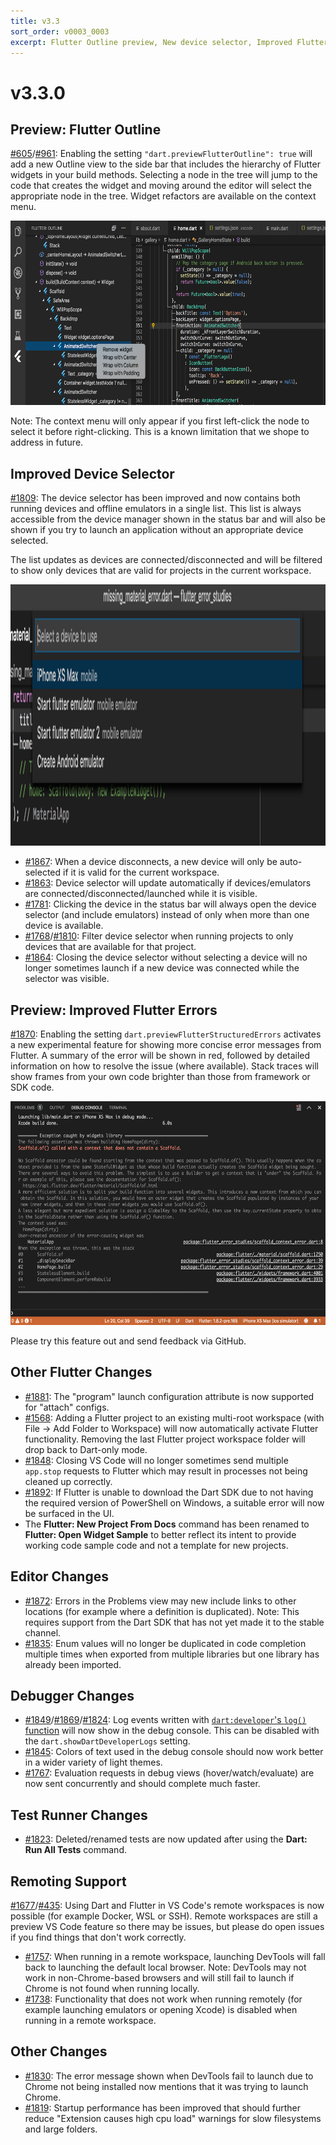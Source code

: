 ```yaml
---
title: v3.3
sort_order: v0003_0003
excerpt: Flutter Outline preview, New device selector, Improved Flutter errors
---
```


# v3.3.0

## Preview: Flutter Outline

[#605](https://github.com/Dart-Code/Dart-Code/issues/605)/[#961](https://github.com/Dart-Code/Dart-Code/issues/961): Enabling the setting `"dart.previewFlutterOutline": true` will add a new Outline view to the side bar that includes the hierarchy of Flutter widgets in your build methods. Selecting a node in the tree will jump to the code that creates the widget and moving around the editor will select the appropriate node in the tree. Widget refactors are available on the context menu.

<img src="/images/release_notes/v3.3/flutter_outline.png" width="700" height="295" />

Note: The context menu will only appear if you first left-click the node to select it before right-clicking. This is a known limitation that we shope to address in future.

## Improved Device Selector

[#1809](https://github.com/Dart-Code/Dart-Code/issues/1809): The device selector has been improved and now contains both running devices and offline emulators in a single list. This list is always accessible from the device manager shown in the status bar and will also be shown if you try to launch an application without an appropriate device selected.

The list updates as devices are connected/disconnected and will be filtered to show only devices that are valid for projects in the current workspace.

<img src="/images/release_notes/v3.3/device_picker.png" width="700" height="418" />

- [#1867](https://github.com/Dart-Code/Dart-Code/issues/1867): When a device disconnects, a new device will only be auto-selected if it is valid for the current workspace.
- [#1863](https://github.com/Dart-Code/Dart-Code/issues/1863): Device selector will update automatically if devices/emulators are connected/disconnected/launched while it is visible.
- [#1781](https://github.com/Dart-Code/Dart-Code/issues/1781): Clicking the device in the status bar will always open the device selector (and include emulators) instead of only when more than one device is available.
- [#1768](https://github.com/Dart-Code/Dart-Code/issues/1768)/[#1810](https://github.com/Dart-Code/Dart-Code/issues/1810): Filter device selector when running projects to only devices that are available for that project.
- [#1864](https://github.com/Dart-Code/Dart-Code/issues/1864): Closing the device selector without selecting a device will no longer sometimes launch if a new device was connected while the selector was visible.

## Preview: Improved Flutter Errors

[#1870](https://github.com/Dart-Code/Dart-Code/issues/1870): Enabling the setting `dart.previewFlutterStructuredErrors` activates a new experimental feature for showing more concise error messages from Flutter. A summary of the error will be shown in red, followed by detailed information on how to resolve the issue (where available). Stack traces will show frames from your own code brighter than those from framework or SDK code.

<img src="/images/release_notes/v3.3/structured_errors.png" width="700" height="358" />

Please try this feature out and send feedback via GitHub.

## Other Flutter Changes

- [#1881](https://github.com/Dart-Code/Dart-Code/issues/1881): The "program" launch configuration attribute is now supported for "attach" configs.
- [#1568](https://github.com/Dart-Code/Dart-Code/issues/1568): Adding a Flutter project to an existing multi-root workspace (with File -> Add Folder to Workspace) will now automatically activate Flutter functionality. Removing the last Flutter project workspace folder will drop back to Dart-only mode.
- [#1848](https://github.com/Dart-Code/Dart-Code/issues/1848): Closing VS Code will no longer sometimes send multiple `app.stop` requests to Flutter which may result in processes not being cleaned up correctly.
- [#1892](https://github.com/Dart-Code/Dart-Code/issues/1892): If Flutter is unable to download the Dart SDK due to not having the required version of PowerShell on Windows, a suitable error will now be surfaced in the UI.
- The **Flutter: New Project From Docs** command has been renamed to **Flutter: Open Widget Sample** to better reflect its intent to provide working code sample code and not a template for new projects.

## Editor Changes

- [#1872](https://github.com/Dart-Code/Dart-Code/issues/1872): Errors in the Problems view may new include links to other locations (for example where a definition is duplicated). Note: This requires support from the Dart SDK that has not yet made it to the stable channel.
- [#1835](https://github.com/Dart-Code/Dart-Code/issues/1835): Enum values will no longer be duplicated in code completion multiple times when exported from multiple libraries but one library has already been imported.

## Debugger Changes

- [#1849](https://github.com/Dart-Code/Dart-Code/issues/1849)/[#1869](https://github.com/Dart-Code/Dart-Code/issues/1869)/[#1824](https://github.com/Dart-Code/Dart-Code/issues/1824): Log events written with [`dart:developer`'s `log()` function](https://api.dartlang.org/stable/2.4.0/dart-developer/log.html) will now show in the debug console. This can be disabled with the `dart.showDartDeveloperLogs` setting.
- [#1845](https://github.com/Dart-Code/Dart-Code/issues/1845): Colors of text used in the debug console should now work better in a wider variety of light themes.
- [#1767](https://github.com/Dart-Code/Dart-Code/issues/1767): Evaluation requests in debug views (hover/watch/evaluate) are now sent concurrently and should complete much faster.

## Test Runner Changes

- [#1823](https://github.com/Dart-Code/Dart-Code/issues/1823): Deleted/renamed tests are now updated after using the **Dart: Run All Tests** command.

## Remoting Support

[#1677](https://github.com/Dart-Code/Dart-Code/issues/1677)/[#435](https://github.com/Dart-Code/Dart-Code/issues/435): Using Dart and Flutter in VS Code's remote workspaces is now possible (for example Docker, WSL or SSH). Remote workspaces are still a preview VS Code feature so there may be issues, but please do open issues if you find things that don't work correctly.
- [#1757](https://github.com/Dart-Code/Dart-Code/issues/1757): When running in a remote workspace, launching DevTools will fall back to launching the default local browser. Note: DevTools may not work in non-Chrome-based browsers and will still fail to launch if Chrome is not found when running locally.
- [#1738](https://github.com/Dart-Code/Dart-Code/issues/1738): Functionality that does not work when running remotely (for example launching emulators or opening Xcode) is disabled when running in a remote workspace.

## Other Changes

- [#1830](https://github.com/Dart-Code/Dart-Code/issues/1830): The error message shown when DevTools fail to launch due to Chrome not being installed now mentions that it was trying to launch Chrome.
- [#1819](https://github.com/Dart-Code/Dart-Code/issues/1819): Startup performance has been improved that should further reduce "Extension causes high cpu load" warnings for slow filesystems and large folders.

